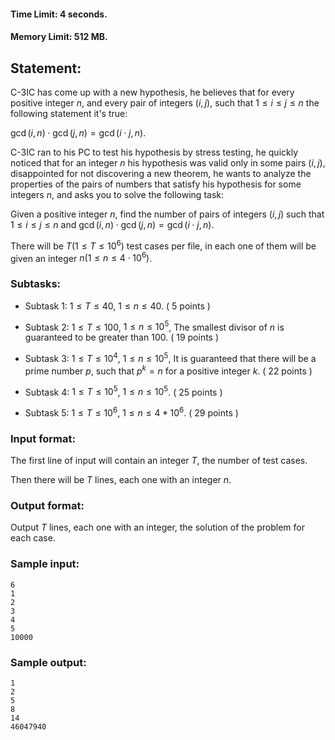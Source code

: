 #### Time Limit: 4 seconds.

#### Memory Limit: 512 MB.

## Statement:

C-3IC has come up with a new hypothesis, he believes that for every positive integer $n$, and every pair of integers $(i, j)$, such that $1 \leq i \leq j \leq n$ the following statement it's true:

$\gcd {(i, n)} \cdot \gcd {(j, n)} = \gcd {(i \cdot j, n)}$.

C-3IC ran to his PC to test his hypothesis by stress testing, he quickly noticed that for an integer $n$ his hypothesis was valid only in some pairs $(i, j)$, disappointed for not discovering a new theorem, he wants to analyze the properties of the pairs of numbers that satisfy his hypothesis for some integers $n$, and asks you to solve the following task: 

Given a positive integer $n$, find the number of pairs of integers $(i, j)$ such that $1 \leq i \leq j \leq n$ and $\gcd {(i, n)} \cdot \gcd {(j , n)} = \gcd {(i \cdot j, n)}$.

There will be $T (1 \leq T \leq 10 ^ 6)$ test cases per file, in each one of them will be given an integer $n (1 \leq n \leq 4 \cdot 10 ^ 6)$.

### Subtasks:

* Subtask 1: $1 \leq T \leq 40$, $1 \leq n \leq 40$. ( 5 points )

* Subtask 2: $1 \leq T \leq 100$, $1 \leq n \leq 10 ^ 5$, The smallest divisor of $n$ is guaranteed to be greater than $100$. ( 19 points )

* Subtask 3: $1 \leq T \leq 10^4$, $1 \leq n \leq 10 ^ 5$, It is guaranteed that there will be a prime number $p$, such that $p^k = n$ for a positive integer $k$. ( 22 points )

* Subtask 4: $1 \leq T \leq 10 ^ 5$, $1 \leq n \leq 10 ^ 5$. ( 25 points )

* Subtask 5: $1 \leq T \leq 10 ^ 6$, $1 \leq n \leq 4 * 10 ^ 6$. ( 29 points )

### Input format:

The first line of input will contain an integer $T$, the number of test cases.

Then there will be $T$ lines, each one with an integer $n$.

### Output format:

Output $T$ lines, each one with an integer, the solution of the problem for each case.

### Sample input:
    
    6
    1
    2
    3
    4
    5
    10000

### Sample output:

    1
    2
    5
    8
    14
    46047940
